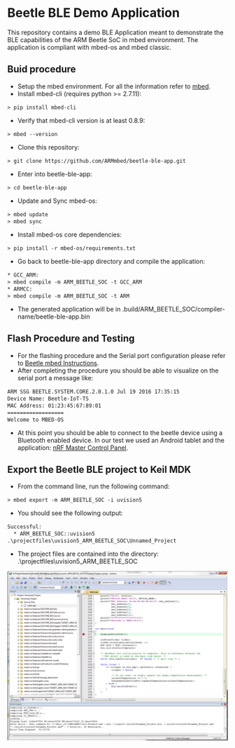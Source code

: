 Beetle BLE Demo Application
===========================

This repository contains a demo BLE Application meant to demonstrate the BLE capabilities of the ARM Beetle SoC in mbed environment.
The application is compliant with mbed-os and mbed classic.

Buid procedure
--------------

* Setup the mbed environment. For all the information refer to [mbed](https://developer.mbed.org/).
* Install mbed-cli (requires python >= 2.7.11):
```
> pip install mbed-cli
```
* Verify that mbed-cli version is at least 0.8.9:
```
> mbed --version
```
* Clone this repository:
```
> git clone https://github.com/ARMmbed/beetle-ble-app.git
```
* Enter into beetle-ble-app:
```
> cd beetle-ble-app
```
* Update and Sync mbed-os:
```
> mbed update
> mbed sync
```
* Install mbed-os core dependencies:
```
> pip install -r mbed-os/requirements.txt
```
* Go back to beetle-ble-app directory and compile the application:
```
* GCC_ARM:
> mbed compile -m ARM_BEETLE_SOC -t GCC_ARM
* ARMCC:
> mbed compile -m ARM_BEETLE_SOC -t ARM
```
* The generated application will be in .build/ARM_BEETLE_SOC/compiler-name/beetle-ble-app.bin

Flash Procedure and Testing
---------------------------

* For the flashing procedure and the Serial port configuration please refer to [Beetle mbed Instructions](https://community.arm.com/docs/DOC-11614).
* After completing the procedure you should be able to visualize on the serial port a message like:
```
ARM SSG BEETLE.SYSTEM.CORE.2.0.1.0 Jul 19 2016 17:35:15
Device Name: Beetle-IoT-TS
MAC Address: 01:23:45:67:89:01
==================
Welcome to MBED-OS
```
* At this point you should be able to connect to the beetle device using a Bluetooth enabled device.
In our test we used an Android tablet and the application: [nRF Master Control Panel](https://play.google.com/store/apps/details?id=no.nordicsemi.android.mcp&hl=it).


Export the Beetle BLE project to Keil MDK
-----------------------------------------

* From the command line, run the following command:
```
> mbed export -m ARM_BEETLE_SOC -i uvision5
```

* You should see the following output:
```
Successful:
  * ARM_BEETLE_SOC::uvision5    .\projectfiles\uvision5_ARM_BEETLE_SOC\Unnamed_Project
```

* The project files are contained into the directory: .\projectfiles\uvision5_ARM_BEETLE_SOC

![Image of Beetle Project on uVision5](img/uvision5_beetle_ble_app.png)
